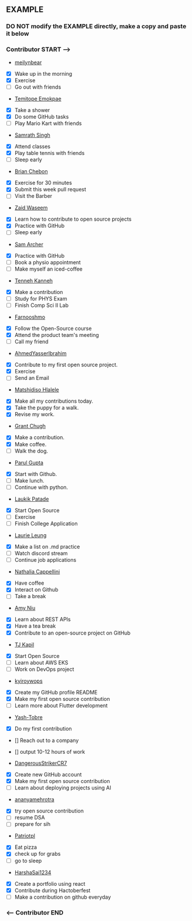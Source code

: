 ## EXAMPLE

### DO NOT modify the EXAMPLE directly, make a copy and paste it below

### Contributor START -->

- [meilynbear](https://www.github.com/meilynbear)
- [x] Wake up in the morning
- [x] Exercise
- [ ] Go out with friends

- [Temitope Emokpae](https://github.com/temokpae3)
- [x] Take a shower
- [x] Do some GitHub tasks
- [ ] Play Mario Kart with friends

- [Samrath Singh](https://github.com/DSam327)
- [x] Attend classes
- [x] Play table tennis with friends
- [ ] Sleep early

- [Brian Chebon](https://github.com/Chebon-breezy)
- [x] Exercise for 30 minutes
- [x] Submit this week pull request
- [ ] Visit the Barber

- [Zaid Waseem](https://github.com/ZaidWaseem7)
- [x] Learn how to contribute to open source projects
- [x] Practice with GitHub
- [ ] Sleep early

- [Sam Archer](https://github.com/MxSamArcher)
- [x] Practice with GitHub
- [ ] Book a physio appointment
- [ ] Make myself an iced-coffee

- [Tenneh Kanneh](https://github.com/tennehkanneh)
- [x] Make a contribution
- [ ] Study for PHYS Exam
- [ ] Finish Comp Sci II Lab

- [Farnooshmo](https://github.com/Farnooshmo)
- [x] Follow the Open-Source course
- [x] Attend the product team's meeting
- [ ] Call my friend

- [AhmedYasserIbrahim](https://github.com/AhmedYasserIbrahim)
- [x] Contribute to my first open source project.
- [x] Exercise
- [ ] Send an Email

- [Matshidiso Hlalele](https://github.com/Tshidycodes)
- [x] Make all my contributions today.
- [x] Take the puppy for a walk.
- [x] Revise my work.

- [Grant Chugh](https://github.com/grantchugh)
- [x] Make a contribution.
- [x] Make coffee.
- [ ] Walk the dog.

- [Parul Gupta](https://github.com/pgupta-21)
- [x] Start with Github.
- [ ] Make lunch.
- [ ] Continue with python.

- [Laukik Patade](https://github.com/LaukikPatade)
- [X] Start Open Source
- [ ] Exercise
- [ ] Finish College Application

- [Laurie Leung](https://github.com/witchybread)
- [X] Make a list on .md practice
- [ ] Watch discord stream
- [ ] Continue job applications

- [Nathalia Cappellini](https://github.com/nathaliacappellini)
- [X] Have coffee
- [X] Interact on Github
- [ ] Take a break

- [Amy Niu](https://github.com/amyemmaniu)
- [X] Learn about REST APIs
- [X] Have a tea break
- [X] Contribute to an open-source project on GitHub

- [TJ Kapil](https://github.com/TJKapilDevOps)
- [X] Start Open Source
- [ ] Learn about AWS EKS
- [ ] Work on DevOps project 

- [kyiroywops](https://github.com/kyiroywops)
- [x] Create my GitHub profile README
- [x] Make my first open source contribution
- [ ] Learn more about Flutter development

- [Yash-Tobre](https://github.com/Yash-Tobre)
- [X] Do my first contribution
- [] Reach out to a company
- [] output 10-12 hours of work

- [DangerousStrikerCR7](https://github.com/DangerousStrikerCR7)
- [x] Create new GitHub account
- [x] Make my first open source contribution
- [ ] Learn about deploying projects using AI

- [ananyamehrotra](https://github.com/ananyamehrotra)
- [x] try open source contribution
- [ ] resume DSA
- [ ] prepare for sih

- [Patriotpl](https://github.com/Patriotpl)
- [x] Eat pizza
- [x] check up for grabs
- [ ] go to sleep 

- [HarshaSai1234](https://github.com/HarshaSai1234)
- [x] Create a portfolio using react
- [x] Contribute during Hactoberfest
- [ ] Make a contribution on github everyday

### <-- Contributor END


